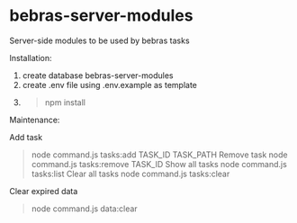 # bebras-server-modules
Server-side modules to be used by bebras tasks

Installation:
1. create database bebras-server-modules
2. create .env file using .env.example as template
3. >npm install

Maintenance:

Add task
>node command.js tasks:add TASK_ID TASK_PATH
Remove task
>node command.js tasks:remove TASK_ID
Show all tasks
>node command.js tasks:list
Clear all tasks
>node command.js tasks:clear

Clear expired data
>node command.js data:clear